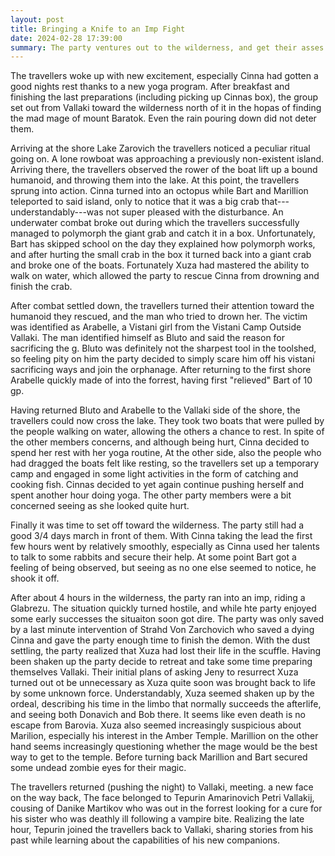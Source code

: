```yaml
---
layout: post
title: Bringing a Knife to an Imp Fight
date: 2024-02-28 17:39:00
summary: The party ventures out to the wilderness, and get their asses handed to them by an imp.
---
```


The travellers woke up with new excitement, especially Cinna had gotten a good nights rest thanks to a new yoga program. After breakfast and finishing the last preparations (including picking up Cinnas box), the group set out from Vallaki toward the wilderness north of it in the hopas of finding the mad mage of mount Baratok.
Even the rain pouring down did not deter them.

Arriving at the shore Lake Zarovich the travellers noticed a peculiar ritual going on. A lone rowboat was approaching a previously non-existent island. Arriving there, the travellers observed the rower of the boat lift up a bound humanoid, and throwing them into the lake. At this point, the travellers sprung into action. Cinna turned into an octopus while Bart and Marillion teleported to said island, only to notice that it was a big crab that---understandably---was not super pleased with the disturbance. An underwater combat broke out during which the travellers successfully managed to polymorph the giant grab and catch it in a box. Unfortunately, Bart has skipped school on the day they explained how polymorph works, and after hurting the small crab in the box it turned back into a giant crab and broke one of the boats. Fortunately Xuza had mastered the ability to walk on water, which allowed the party to rescue Cinna from drowning and finish the crab.

After combat settled down, the travellers turned their attention toward the humanoid they rescued, and the man who tried to drown her. The victim was identified as Arabelle, a Vistani girl from the Vistani Camp Outside Vallaki. The man identified himself as Bluto and said the reason for sacrificing the g. Bluto was definitely not the sharpest tool in the toolshed, so feeling pity on him the party decided to simply scare him off his vistani sacrificing ways and join the orphanage. After returning to the first shore Arabelle quickly made of into the forrest, having first "relieved" Bart of 10 gp.

Having returned Bluto and Arabelle to the Vallaki side of the shore, the travellers could now cross the lake. They took two boats that were pulled by the people walking on water, allowing the others a chance to rest. In spite of the other members concerns, and although being hurt, Cinna decided to spend her rest with her yoga routine, At the other side, also the people who had dragged the boats felt like resting, so the travellers set up a temporary camp and engaged in some light activities in the form of catching and cooking fish. Cinnas decided to yet again continue pushing herself and spent another hour doing yoga. The other party members were a bit concerned seeing as she looked quite hurt. 

Finally it was time to set off toward the wilderness. The party still had a good 3/4 days march in front of them. With Cinna taking the lead the first few hours went by relatively smoothly, especially as Cinna used her talents to talk to some rabbits and secure their help. At some point Bart got a feeling of being observed, but seeing as no one else seemed to notice, he shook it off. 

After about 4 hours in the wilderness, the party ran into an imp, riding a Glabrezu. The situation quickly turned hostile, and while hte party enjoyed some early successes the situaiton soon got dire. The party was only saved by a last minute intervention of Strahd Von Zarchovich who saved a dying Cinna and gave the party enough time to finish the demon. With the dust settling, the party realized that Xuza had lost their life in the scuffle. Having been shaken up the party decide to retreat and take some time preparing themselves Vallaki. Their initial plans of asking Jeny to resurrect Xuza turned out ot be unnecessary as Xuza quite soon was brought back to life by some unknown force. Understandably, Xuza seemed shaken up by the ordeal, describing his time in the limbo that normally succeeds the afterlife, and seeing both Donavich and Bob there. It seems like even death is no escape from Barovia. Xuza also seemed increasingly suspicious about Marilion, especially his interest in the Amber Temple. Marillion on the other hand seems increasingly questioning whether the mage would be the best way to get to the temple. Before turning back Marillion and Bart secured some undead zombie eyes for their magic. 

The travellers returned (pushing the night) to Vallaki, meeting. a new face on the way back, The face belonged to Tepurin Amarinovich Petri Vallakij, cousing of Danike Martikov who was out in the forrest looking for a cure for his sister who was deathly ill following a vampire bite. Realizing  the late hour, Tepurin joined the travellers back to Vallaki, sharing stories from his past while learning about the capabilities of his new companions. 
